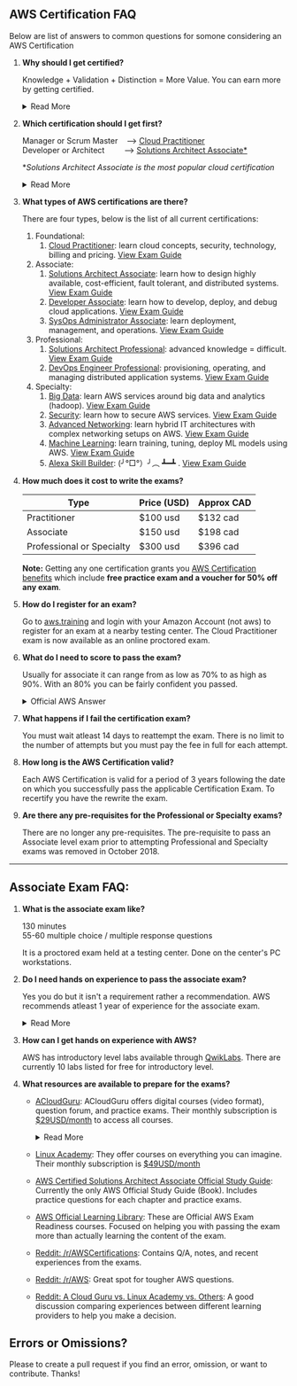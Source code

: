 ## AWS Certification FAQ 

Below are list of answers to common questions for somone considering an AWS Certification

1. **Why should I get certified?**

    Knowledge + Validation + Distinction = More Value. You can earn more by getting certified.

    <details>
    <summary>Read More</summary>
    
    Studying content and getting ready for an exam takes time. So why should you get certified?

    - Knowledge: it gives you an opportunity to learn more deeply about AWS. Particularly the way AWS thinks about the cloud and their services. Will give you better practices and start you on your way to best practices.
    - Validation: it helps you give your employer some degree of validation on your knowledge. You do get a digital badge for LinkedIn, resume, laptop sticker, tattoo etc.
    - Distinction: helps you standout for specialty areas of the AWS Cloud.
    </details>

1. **Which certification should I get first?**
    
    Manager or Scrum Master &nbsp;&nbsp; --> [Cloud Practitioner](https://aws.amazon.com/certification/certified-cloud-practitioner/) <br/>
    Developer or Architect &nbsp;&nbsp;&nbsp;&nbsp;&nbsp;&nbsp;&nbsp; --> [Solutions Architect Associate*](https://aws.amazon.com/certification/certified-solutions-architect-associate/) <br/>

    *<i>Solutions Architect Associate is the most popular cloud certification</i>

    <details>
    <summary>Read More</summary>

    If you want to learn what the AWS Cloud is take the Practitioner certification. If you want to build on the AWS Cloud take the Solutions Architect Associate certification.  If you feel confident and have a few years of experience you can jump right ahead to Professional level certifications.
    </details>

1. **What types of AWS certifications are there?** 

    There are four types, below is the list of all current certifications:
    1. Foundational:
        1. [Cloud Practitioner](https://aws.amazon.com/certification/certified-cloud-practitioner/): learn cloud concepts, security, technology, billing and pricing. [View Exam Guide](https://d1.awsstatic.com/training-and-certification/Docs%20-%20Cloud%20Practitioner/AWS_Certified_Cloud_Practitioner-Exam_Guide_EN_v1.6.pdf)
    1. Associate:
        1. [Solutions Architect Associate](https://aws.amazon.com/certification/certified-solutions-architect-associate/): learn how to design highly available, cost-efficient, fault tolerant, and distributed systems. [View Exam Guide](https://d1.awsstatic.com/training-and-certification/docs-sa-assoc/AWS_Certified_Solutions_Architect_Associate-Exam_Guide_EN_1.8.pdf)
        1. [Developer Associate](https://aws.amazon.com/certification/certified-developer-associate/): learn how to develop, deploy, and debug cloud applications. [View Exam Guide](https://d1.awsstatic.com/training-and-certification/docs-dev-associate/AWS_Certified_Developer_Associate-Exam_Guide_EN_1.4.pdf)
        1. [SysOps Administrator Associate](https://aws.amazon.com/certification/certified-sysops-admin-associate/): learn deployment, management, and operations. [View Exam Guide](https://d1.awsstatic.com/training-and-certification/docs-sysops-associate/AWS_Certified_SysOps_Associate-Exam_Guide_EN_1.4.pdf)
    1. Professional:
        1. [Solutions Architect Professional](https://aws.amazon.com/certification/certified-solutions-architect-professional/): advanced knowledge = difficult. [View Exam Guide](https://d1.awsstatic.com/training-and-certification/docs-sa-pro/AWS_Certified_Solutions_Architect_Professional-Exam_Guide_EN_1.2.pdf)
        1. [DevOps Engineer Professional](https://aws.amazon.com/certification/certified-devops-engineer-professional/): provisioning, operating, and managing distributed application systems. [View Exam Guide](https://d1.awsstatic.com/training-and-certification/docs-devops-pro/AWS%20Certified%20DevOps%20Engineer%20Professional_Exam%20Guide_v1.5_FINAL%20(2).pdf)
    1. Specialty:
        1. [Big Data](https://aws.amazon.com/certification/certified-big-data-specialty/): learn AWS services around big data and analytics (hadoop). [View Exam Guide](https://d1.awsstatic.com/training-and-certification/docs-bigdata-spec/AWS%20Certified%20Big%20Data%20-%20Specialty_Exam%20Guide_v1.4_FINAL.pdf)
        1. [Security](https://aws.amazon.com/certification/certified-security-specialty/): learn how to secure AWS services. [View Exam Guide](https://d1.awsstatic.com/training-and-certification/eligibilityupdates/AWS%20Certified%20Security%20Specialty_Exam%20Guide_v1.6_FINAL.pdf)
        1. [Advanced Networking](https://aws.amazon.com/certification/certified-advanced-networking-specialty/): learn hybrid IT architectures with complex networking setups on AWS. [View Exam Guide](https://d1.awsstatic.com/training-and-certification/eligibilityupdates/AWS%20Certified%20Advanced%20Networking%20-%20Speciality_Exam_Guide_v1.2_FINAL.pdf)
        1. [Machine Learning](https://aws.amazon.com/certification/certified-machine-learning-specialty/): learn training, tuning, deploy ML models using AWS. [View Exam Guide](https://d1.awsstatic.com/training-and-certification/docs-ml/AWS%20Certified%20Machine%20Learning%20-%20Specialty_Exam%20Guide%20(1).pdf)
        1. [Alexa Skill Builder](https://aws.amazon.com/certification/certified-alexa-skill-builder-specialty/):  (╯°□°）╯︵ ┻━┻ . [View Exam Guide](https://d1.awsstatic.com/training-and-certification/docs-alexa-skill-builder-specialty/AWS_Certified_Alexa_Skill_Builder-Specialty_Exam_Guide_v1.1.pdf)

1. **How much does it cost to write the exams?**
    <table>
    <thead>
    <tr>
    <th>Type</th>
    <th>Price (USD)</th>
    <th>Approx CAD</th>
    </tr>
    </thead>
    <tr>
    <td>Practitioner</td>
    <td>$100 usd</td>
    <td>$132 cad</td>
    </tr>
    <tr>
    <td>Associate</td>
    <td>$150 usd</td>
    <td>$198 cad</td>
    </tr>
    <tr>
    <td>Professional or Specialty</td>
    <td>$300 usd</td>
    <td>$396 cad</td>
    </tr>
    </table>

    **Note:** Getting any one certification grants you [AWS Certification benefits](https://aws.amazon.com/certification/benefits/) which include **free practice exam and a voucher for 50% off any exam**.
    
1.  **How do I register for an exam?**

    Go to [aws.training](https://www.aws.training/Dashboard) and login with your Amazon Account (not aws) to register for an exam at a nearby testing center. The Cloud Practitioner exam is now available as an online proctored exam.

1. **What do I need to score to pass the exam?**

    Usually for associate it can range from as low as 70% to as high as 90%. With an 80% you can be fairly confident you passed.

    <details>
    <summary>Official AWS Answer</summary>

    >AWS Certification passing scores are set by using statistical analysis and are subject to change. AWS does not publish exam passing scores because exam questions and passing scores are updated to reflect changes in test forms as the content is updated.
    </details>

1. **What happens if I fail the certification exam?**

    You must wait atleast 14 days to reattempt the exam. There is no limit to the number of attempts but you must pay the fee in full for each attempt. 
    
1. **How long is the AWS Certification valid?**
    
    Each AWS Certification is valid for a period of 3 years following the date on which you successfully pass the applicable Certification Exam. To recertify you have the rewrite the exam.
    
1. **Are there any pre-requisites for the Professional or Specialty exams?**

    There are no longer any pre-requisites. The pre-requisite to pass an Associate level exam prior to attempting Professional and Specialty exams was removed in October 2018.
    
---

## Associate Exam FAQ:
1. **What is the associate exam like?**

    130 minutes<br/>
    55-60 multiple choice / multiple response questions
    
    It is a proctored exam held at a testing center. Done on the center's PC workstations.

1. **Do I need hands on experience to pass the associate exam?**

    Yes you do but it isn't a requirement rather a recommendation. AWS recommends atleast 1 year of experience for the associate exam. 
    
    <details>
    <summary>Read More</summary>

    You could certainly manage with far less. There are free introductory level labs available ([QwikLabs](https://amazon.qwiklabs.com/catalog?keywords=introduction%20to&ransack=true)) to help you get the basic hands on experience needed to write the exam.
    </details>
    

1. **How can I get hands on experience with AWS?**

    AWS has introductory level labs available through [QwikLabs](https://amazon.qwiklabs.com/catalog?keywords=introduction%20to&ransack=true). There are currently 10 labs listed for free for introductory level.

1. **What resources are available to prepare for the exams?**
    - [ACloudGuru](https://acloud.guru/): ACloudGuru offers digital courses (video format), question forum, and practice exams. Their monthly subscription is [$29USD/month](https://acloud.guru/pricing) to access all courses.
        <details>
        <summary>Read More</summary>

        - ACloudGuru has the same associate level courses listed at [Udemy](https://www.udemy.com/), don't pay more than $20CAD as they are regularly on sale and marked down by 90% (Regular $185CAD):
            - [ASolutions Architect Associate Course](https://www.udemy.com/aws-certified-solutions-architect-associate/)
            - [Certified SysOps Administrator Associate Course](https://www.udemy.com/aws-certified-sysops-administrator-associate/)
            - [Certified Developer Associate Course](https://www.udemy.com/aws-certified-developer-associate/)
        - Also checkout the [ACloudGuru Discussion Form](https://acloud.guru/forums/all/) which is an excellent resource for real exam questions, notes, and recent experiences from the exams.
        </details>

    - [Linux Academy](https://linuxacademy.com/): They offer courses on everything you can imagine. Their monthly subscription is [$49USD/month](https://linuxacademy.com/pricing/)
    - [AWS Certified Solutions Architect Associate Official Study Guide](https://www.amazon.ca/Certified-Solutions-Architect-Official-Study/dp/1119138558): Currently the only AWS Official Study Guide (Book). Includes practice questions for each chapter and practice exams.
    - [AWS Official Learning Library](https://www.aws.training/LearningLibrary): These are Official AWS Exam Readiness courses. Focused on helping you with passing the exam more than actually learning the content of the exam.
    - [Reddit: /r/AWSCertifications](https://www.reddit.com/r/AWSCertifications): Contains Q/A, notes, and recent experiences from the exams.
    - [Reddit: /r/AWS](https://www.reddit.com/r/aws): Great spot for tougher AWS questions.
    - [Reddit: A Cloud Guru vs. Linux Academy vs. Others](https://www.reddit.com/r/aws/comments/cg2ioy/a_cloud_guru_vs_linux_academy_vs_others/):  A good discussion comparing experiences between different learning providers to help you make a decision.

## Errors or Omissions?
Please to create a pull request if you find an error, omission, or want to contribute. Thanks!